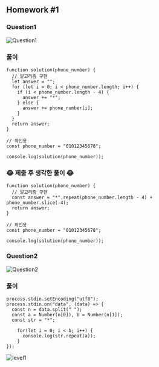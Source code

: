## Homework #1

### Question1

![Question1](https://user-images.githubusercontent.com/67866773/103299036-00b21d00-4a3f-11eb-8706-b3a5c8238720.PNG)

### 풀이

```JS
function solution(phone_number) {
  // 알고리즘 구현
  let answer = "";
  for (let i = 0; i < phone_number.length; i++) {
    if (i < phone_number.length - 4) {
      answer += "*";
    } else {
      answer += phone_number[i];
    }
  }
  return answer;
}

// 확인용
const phone_number = "01012345678";

console.log(solution(phone_number));
```

### 😂 제출 후 생각한 풀이 😂

```JS
function solution(phone_number) {
  // 알고리즘 구현
  const answer = "*".repeat(phone_number.length - 4) + phone_number.slice(-4);
  return answer;
}

// 확인용
const phone_number = "01012345678";

console.log(solution(phone_number));
```

### Question2

![Question2](https://user-images.githubusercontent.com/67866773/103299054-0ad41b80-4a3f-11eb-83b2-45e753fa08f6.PNG)

### 풀이

```JS
process.stdin.setEncoding("utf8");
process.stdin.on("data", (data) => {
  const n = data.split(" ");
  const a = Number(n[0]), b = Number(n[1]);
  const str = "*";

    for(let i = 0; i < b; i++) {
      console.log(str.repeat(a));
    }
});
```

![level1](https://user-images.githubusercontent.com/67866773/103300012-3f48d700-4a41-11eb-8e2c-1e6ae7468bbc.PNG)
